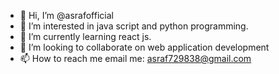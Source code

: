 - 👋 Hi, I’m @asrafofficial
- 👀 I’m interested in java script and python programming.
- 🌱 I’m currently learning react js.
- 💞️ I’m looking to collaborate on web application development
- 📫 How to reach me email me: asraf729838@gmail.com

<!---
asrafofficial/asrafofficial is a ✨ special ✨ repository because its `README.md` (this file) appears on your GitHub profile.
You can click the Preview link to take a look at your changes.
--->
